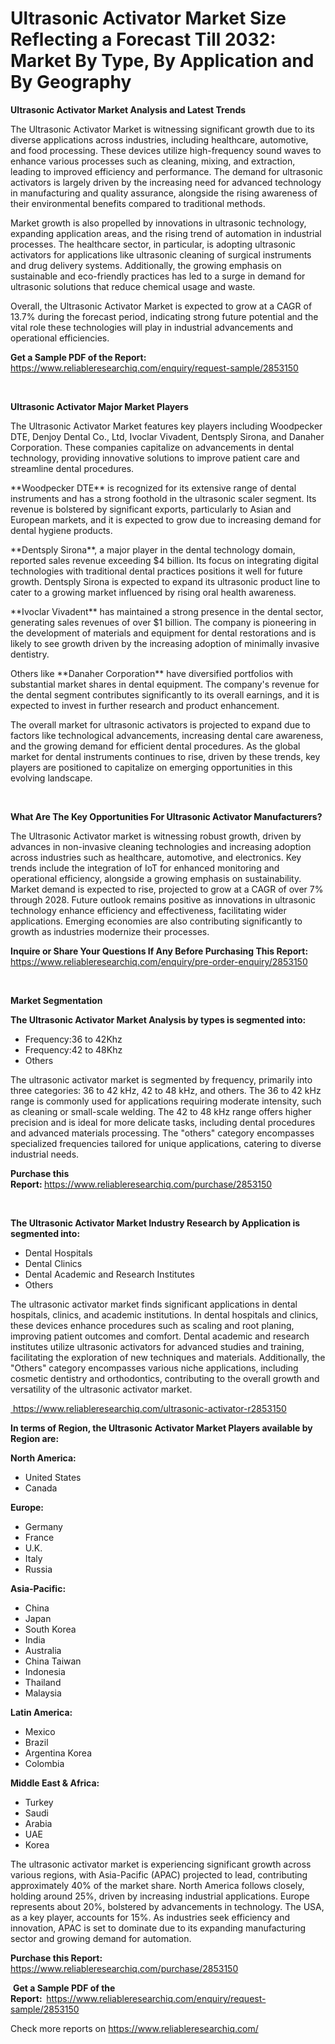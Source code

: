 <p><h1>Ultrasonic Activator Market Size Reflecting a Forecast Till 2032: Market By Type, By Application and By Geography</h1></p><p><strong>Ultrasonic Activator Market Analysis and Latest Trends</strong></p>
<p><p>The Ultrasonic Activator Market is witnessing significant growth due to its diverse applications across industries, including healthcare, automotive, and food processing. These devices utilize high-frequency sound waves to enhance various processes such as cleaning, mixing, and extraction, leading to improved efficiency and performance. The demand for ultrasonic activators is largely driven by the increasing need for advanced technology in manufacturing and quality assurance, alongside the rising awareness of their environmental benefits compared to traditional methods.</p><p>Market growth is also propelled by innovations in ultrasonic technology, expanding application areas, and the rising trend of automation in industrial processes. The healthcare sector, in particular, is adopting ultrasonic activators for applications like ultrasonic cleaning of surgical instruments and drug delivery systems. Additionally, the growing emphasis on sustainable and eco-friendly practices has led to a surge in demand for ultrasonic solutions that reduce chemical usage and waste.</p><p>Overall, the Ultrasonic Activator Market is expected to grow at a CAGR of 13.7% during the forecast period, indicating strong future potential and the vital role these technologies will play in industrial advancements and operational efficiencies.</p></p>
<p><strong>Get a Sample PDF of the Report:&nbsp;</strong> <a href="https://www.reliableresearchiq.com/enquiry/request-sample/2853150?utm_campaign=2802&utm_medium=2&utm_source=Github&utm_content=ia&utm_term=11032025&utm_id=ultrasonic-activator">https://www.reliableresearchiq.com/enquiry/request-sample/2853150</a></p>
<p>&nbsp;</p>
<p><strong>Ultrasonic Activator Major Market Players</strong></p>
<p><p>The Ultrasonic Activator Market features key players including Woodpecker DTE, Denjoy Dental Co., Ltd, Ivoclar Vivadent, Dentsply Sirona, and Danaher Corporation. These companies capitalize on advancements in dental technology, providing innovative solutions to improve patient care and streamline dental procedures.</p><p>**Woodpecker DTE** is recognized for its extensive range of dental instruments and has a strong foothold in the ultrasonic scaler segment. Its revenue is bolstered by significant exports, particularly to Asian and European markets, and it is expected to grow due to increasing demand for dental hygiene products.</p><p>**Dentsply Sirona**, a major player in the dental technology domain, reported sales revenue exceeding $4 billion. Its focus on integrating digital technologies with traditional dental practices positions it well for future growth. Dentsply Sirona is expected to expand its ultrasonic product line to cater to a growing market influenced by rising oral health awareness.</p><p>**Ivoclar Vivadent** has maintained a strong presence in the dental sector, generating sales revenues of over $1 billion. The company is pioneering in the development of materials and equipment for dental restorations and is likely to see growth driven by the increasing adoption of minimally invasive dentistry.</p><p>Others like **Danaher Corporation** have diversified portfolios with substantial market shares in dental equipment. The company's revenue for the dental segment contributes significantly to its overall earnings, and it is expected to invest in further research and product enhancement.</p><p>The overall market for ultrasonic activators is projected to expand due to factors like technological advancements, increasing dental care awareness, and the growing demand for efficient dental procedures. As the global market for dental instruments continues to rise, driven by these trends, key players are positioned to capitalize on emerging opportunities in this evolving landscape.</p></p>
<p>&nbsp;</p>
<p><strong>What Are The Key Opportunities For Ultrasonic Activator Manufacturers?</strong></p>
<p><p>The Ultrasonic Activator market is witnessing robust growth, driven by advances in non-invasive cleaning technologies and increasing adoption across industries such as healthcare, automotive, and electronics. Key trends include the integration of IoT for enhanced monitoring and operational efficiency, alongside a growing emphasis on sustainability. Market demand is expected to rise, projected to grow at a CAGR of over 7% through 2028. Future outlook remains positive as innovations in ultrasonic technology enhance efficiency and effectiveness, facilitating wider applications. Emerging economies are also contributing significantly to growth as industries modernize their processes.</p></p>
<p><strong>Inquire or Share Your Questions If Any Before Purchasing This Report:</strong> <a href="https://www.reliableresearchiq.com/enquiry/pre-order-enquiry/2853150?utm_campaign=2802&utm_medium=2&utm_source=Github&utm_content=ia&utm_term=11032025&utm_id=ultrasonic-activator">https://www.reliableresearchiq.com/enquiry/pre-order-enquiry/2853150</a></p>
<p>&nbsp;</p>
<p><strong>Market Segmentation</strong></p>
<p><strong>The Ultrasonic Activator Market Analysis by types is segmented into:</strong></p>
<p><ul><li>Frequency:36 to 42Khz</li><li>Frequency:42 to 48Khz</li><li>Others</li></ul></p>
<p><p>The ultrasonic activator market is segmented by frequency, primarily into three categories: 36 to 42 kHz, 42 to 48 kHz, and others. The 36 to 42 kHz range is commonly used for applications requiring moderate intensity, such as cleaning or small-scale welding. The 42 to 48 kHz range offers higher precision and is ideal for more delicate tasks, including dental procedures and advanced materials processing. The "others" category encompasses specialized frequencies tailored for unique applications, catering to diverse industrial needs.</p></p>
<p><strong>Purchase this Report:&nbsp;</strong><a href="https://www.reliableresearchiq.com/purchase/2853150?utm_campaign=2802&utm_medium=2&utm_source=Github&utm_content=ia&utm_term=11032025&utm_id=ultrasonic-activator">https://www.reliableresearchiq.com/purchase/2853150</a></p>
<p>&nbsp;</p>
<p><strong>The Ultrasonic Activator Market Industry Research by Application is segmented into:</strong></p>
<p><ul><li>Dental Hospitals</li><li>Dental Clinics</li><li>Dental Academic and Research Institutes</li><li>Others</li></ul></p>
<p><p>The ultrasonic activator market finds significant applications in dental hospitals, clinics, and academic institutions. In dental hospitals and clinics, these devices enhance procedures such as scaling and root planing, improving patient outcomes and comfort. Dental academic and research institutes utilize ultrasonic activators for advanced studies and training, facilitating the exploration of new techniques and materials. Additionally, the "Others" category encompasses various niche applications, including cosmetic dentistry and orthodontics, contributing to the overall growth and versatility of the ultrasonic activator market.</p></p>
<p><a href="https://www.reliableresearchiq.com/ultrasonic-activator-r2853150?utm_campaign=2802&utm_medium=2&utm_source=Github&utm_content=ia&utm_term=11032025&utm_id=ultrasonic-activator">&nbsp;https://www.reliableresearchiq.com/ultrasonic-activator-r2853150</a></p>
<p><strong>In terms of Region, the Ultrasonic Activator Market Players available by Region are:</strong></p>
<p>
    <p> <strong> North America: </strong>
        <ul>
            <li>United States</li>
            <li>Canada</li>
        </ul>
        </p> 
    <p> <strong> Europe: </strong>
        <ul>
            <li>Germany</li>
            <li>France</li>
            <li>U.K.</li>
            <li>Italy</li>
            <li>Russia</li>
        </ul>
        </p> 
    <p> <strong> Asia-Pacific: </strong>
        <ul>
            <li>China</li>
            <li>Japan</li>
            <li>South Korea</li>
            <li>India</li>
            <li>Australia</li>
            <li>China Taiwan</li>
            <li>Indonesia</li>
            <li>Thailand</li>
            <li>Malaysia</li>
        </ul>
        </p> 
    <p> <strong> Latin America: </strong>
        <ul>
            <li>Mexico</li>
            <li>Brazil</li>
            <li>Argentina Korea</li>
            <li>Colombia</li>
        </ul>
        </p> 
    <p> <strong> Middle East & Africa: </strong>
        <ul>
            <li>Turkey</li>
            <li>Saudi</li>
            <li>Arabia</li>
            <li>UAE</li>
            <li>Korea</li>
        </ul>
    </p>
    </p>
<p><p>The ultrasonic activator market is experiencing significant growth across various regions, with Asia-Pacific (APAC) projected to lead, contributing approximately 40% of the market share. North America follows closely, holding around 25%, driven by increasing industrial applications. Europe represents about 20%, bolstered by advancements in technology. The USA, as a key player, accounts for 15%. As industries seek efficiency and innovation, APAC is set to dominate due to its expanding manufacturing sector and growing demand for automation.</p></p>
<p><strong>Purchase this Report: </strong><a href="https://www.reliableresearchiq.com/purchase/2853150?utm_campaign=2802&utm_medium=2&utm_source=Github&utm_content=ia&utm_term=11032025&utm_id=ultrasonic-activator">https://www.reliableresearchiq.com/purchase/2853150</a></p>
<p>&nbsp;<strong>Get a Sample PDF of the Report:&nbsp;&nbsp;</strong><a href="https://www.reliableresearchiq.com/enquiry/request-sample/2853150?utm_campaign=2802&utm_medium=2&utm_source=Github&utm_content=ia&utm_term=11032025&utm_id=ultrasonic-activator">https://www.reliableresearchiq.com/enquiry/request-sample/2853150</a></p>
<p><strong></strong></p>
<p>Check more reports on <a href="https://www.reliableresearchiq.com/?utm_campaign=2802&utm_medium=2&utm_source=Github&utm_content=ia&utm_term=11032025&utm_id=ultrasonic-activator">https://www.reliableresearchiq.com/</a></p>